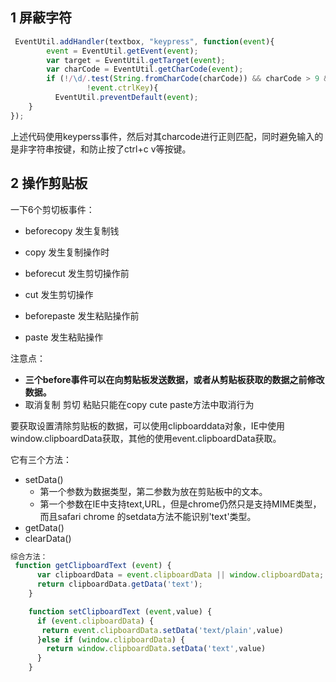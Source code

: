 ## 1 屏蔽字符

```js
 EventUtil.addHandler(textbox, "keypress", function(event){
        event = EventUtil.getEvent(event);
        var target = EventUtil.getTarget(event);
        var charCode = EventUtil.getCharCode(event);
        if (!/\d/.test(String.fromCharCode(charCode)) && charCode > 9 &&
                 !event.ctrlKey){
          EventUtil.preventDefault(event);
    }
});
```

上述代码使用keyperss事件，然后对其charcode进行正则匹配，同时避免输入的是非字符串按键，和防止按了ctrl+c v等按键。



## 2 操作剪贴板

一下6个剪切板事件：

* beforecopy 发生复制钱
* copy 发生复制操作时
* beforecut 发生剪切操作前

* cut 发生剪切操作
* beforepaste  发生粘贴操作前
* paste 发生粘贴操作

注意点：

* **三个before事件可以在向剪贴板发送数据，或者从剪贴板获取的数据之前修改数据。**
* 取消复制 剪切 粘贴只能在copy cute paste方法中取消行为

要获取设置清除剪贴板的数据，可以使用clipboarddata对象，IE中使用window.clipboardData获取，其他的使用event.clipboardData获取。

它有三个方法：

* setData\(\)
  * 第一个参数为数据类型，第二参数为放在剪贴板中的文本。
  * 第一个参数在IE中支持text,URL，但是chrome仍然只是支持MIME类型，而且safari chrome 的setdata方法不能识别'text'类型。
* getData\(\)
* clearData\(\)

```js
综合方法：   
 function getClipboardText (event) {
      var clipboardData = event.clipboardData || window.clipboardData;
      return clipboardData.getData('text');
    }

    function setClipboardText (event,value) {
      if (event.clipboardData) {
       return event.clipboardData.setData('text/plain',value)
      }else if (window.clipboardData) {
        return window.clipboardData.setData('text',value)
      }
    }
```







